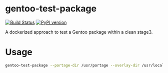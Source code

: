 # gentoo-test-package

[![Build Status](https://travis-ci.org/nicolasbock/gentoo-test-package.svg?branch=master)](https://travis-ci.org/nicolasbock/gentoo-test-package)
[![PyPI version](https://badge.fury.io/py/ebuildtester.svg)](https://badge.fury.io/py/ebuildtester)

A dockerized approach to test a Gentoo package within a clean stage3.

Usage
=====

```bash
gentoo-test-package --portage-dir /usr/portage --overlay-dir /usr/local/portage --use R boost imaging python qt5 rendering views --unmask =sci-libs/vtk-8.0.1 --with-X --atom =sci-libs/vtk-8.0.1
```
